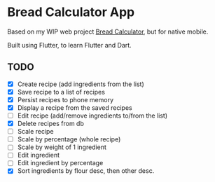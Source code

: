 # Bread Calculator App

Based on my WIP web project [Bread Calculator](https://github.com/juanojeda/bread-calculator), but for native mobile.

Built using Flutter, to learn Flutter and Dart.


## TODO

- [x] Create recipe (add ingredients from the list)
- [x] Save recipe to a list of recipes
- [x] Persist recipes to phone memory
- [x] Display a recipe from the saved recipes
- [ ] Edit recipe (add/remove ingredients to/from the list)
- [x] Delete recipes from db
- [ ] Scale recipe
- [ ] Scale by percentage (whole recipe)
- [ ] Scale by weight of 1 ingredient
- [ ] Edit ingredient
- [ ] Edit ingredient by percentage
- [x] Sort ingredients by flour desc, then other desc.

